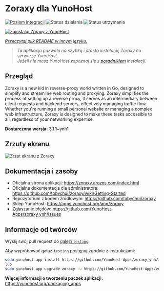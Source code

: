 <!--
To README zostało automatycznie wygenerowane przez <https://github.com/YunoHost/apps/tree/master/tools/readme_generator>
Nie powinno być ono edytowane ręcznie.
-->

# Zoraxy dla YunoHost

[![Poziom integracji](https://apps.yunohost.org/badge/integration/zoraxy)](https://ci-apps.yunohost.org/ci/apps/zoraxy/)
![Status działania](https://apps.yunohost.org/badge/state/zoraxy)
![Status utrzymania](https://apps.yunohost.org/badge/maintained/zoraxy)

[![Zainstaluj Zoraxy z YunoHost](https://install-app.yunohost.org/install-with-yunohost.svg)](https://install-app.yunohost.org/?app=zoraxy)

*[Przeczytaj plik README w innym języku.](./ALL_README.md)*

> *Ta aplikacja pozwala na szybką i prostą instalację Zoraxy na serwerze YunoHost.*  
> *Jeżeli nie masz YunoHost zapoznaj się z [poradnikiem](https://yunohost.org/install) instalacji.*

## Przegląd

Zoraxy is a new kid in reverse-proxy world written in Go, designed to simplify and streamline web routing and proxying. Zoraxy simplifies the process of setting up a reverse proxy, It serves as an intermediary between client requests and backend servers, effectively managing traffic flow. Whether you're running a small personal website or managing a complex web infrastructure, Zoraxy is designed to make these tasks accessible to all, regardless of your networking expertise.


**Dostarczona wersja:** 3.1.1~ynh1

## Zrzuty ekranu

![Zrzut ekranu z Zoraxy](./doc/screenshots/screenshot.png)

## Dokumentacja i zasoby

- Oficjalna strona aplikacji: <https://zoraxy.arozos.com/index.html>
- Oficjalna dokumentacja dla administratora: <https://github.com/tobychui/zoraxy/wiki/Getting-Started>
- Repozytorium z kodem źródłowym: <https://github.com/tobychui/zoraxy>
- Sklep YunoHost: <https://apps.yunohost.org/app/zoraxy>
- Zgłaszanie błędów: <https://github.com/YunoHost-Apps/zoraxy_ynh/issues>

## Informacje od twórców

Wyślij swój pull request do [gałęzi `testing`](https://github.com/YunoHost-Apps/zoraxy_ynh/tree/testing).

Aby wypróbować gałąź `testing` postępuj zgodnie z instrukcjami:

```bash
sudo yunohost app install https://github.com/YunoHost-Apps/zoraxy_ynh/tree/testing --debug
lub
sudo yunohost app upgrade zoraxy -u https://github.com/YunoHost-Apps/zoraxy_ynh/tree/testing --debug
```

**Więcej informacji o tworzeniu paczek aplikacji:** <https://yunohost.org/packaging_apps>
